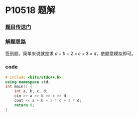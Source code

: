 # P10518 题解

### [题目传送门](https://www.luogu.com.cn/problem/P10518)

### 解题思路

签到题，简单来说就是求 $a + b + 2 \times c + 3 \times d$，依题意模拟即可。

### code

```cpp
# include <bits/stdc++.h>
using namespace std;
int main() {
	int a, b, c, d;
	cin >> a >> b >> c >> d;
	cout << a + b + 2 * c + 3 * d;
	return 0;
}
```